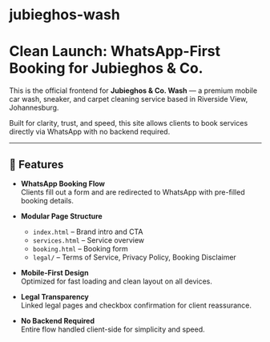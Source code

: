 # jubieghos-wash
# Clean Launch: WhatsApp-First Booking for Jubieghos & Co.

This is the official frontend for **Jubieghos & Co. Wash** — a premium mobile car wash, sneaker, and carpet cleaning service based in Riverside View, Johannesburg.

Built for clarity, trust, and speed, this site allows clients to book services directly via WhatsApp with no backend required.

---

## 🚀 Features

- **WhatsApp Booking Flow**  
  Clients fill out a form and are redirected to WhatsApp with pre-filled booking details.

- **Modular Page Structure**  
  - `index.html` – Brand intro and CTA  
  - `services.html` – Service overview  
  - `booking.html` – Booking form  
  - `legal/` – Terms of Service, Privacy Policy, Booking Disclaimer

- **Mobile-First Design**  
  Optimized for fast loading and clean layout on all devices.

- **Legal Transparency**  
  Linked legal pages and checkbox confirmation for client reassurance.

- **No Backend Required**  
  Entire flow handled client-side for simplicity and speed.

